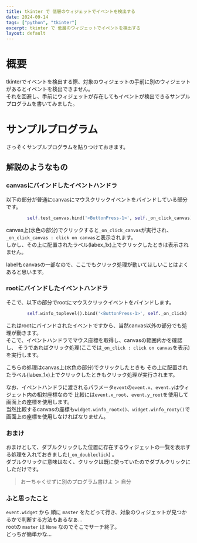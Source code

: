 ```yaml
---
title: tkinter で 低層のウィジェットでイベントを検出する
date: 2024-09-14
tags: ["python", "tkinter"]
excerpt: tkinter で 低層のウィジェットでイベントを検出する
layout: default
---
```


# 概要
tkinterでイベントを検出する際、対象のウィジェットの手前に別のウィジェットがあるとイベントを検出できません。  
それを回避し、手前にウィジェットが存在してもイベントが検出できるサンプルプログラムを書いてみました。  

# サンプルプログラム

さっそくサンプルプログラムを貼りつけておきます。  

<dev class="accordion_head"></dev>
<dev class="my-gist">
    <script src="https://gist.github.com/ippei8jp/59faf9f974e22d34a8e988954a32518b.js"></script>
</dev>

## 解説のようなもの

### canvasにバインドしたイベントハンドラ

以下の部分が普通にcanvasにマウスクリックイベントをバインドしている部分です。  
```python
        self.test_canvas.bind('<ButtonPress-1>', self._on_click_canvas)
```
canvas上(水色の部分)でクリックすると``_on_click_canvas``が実行され、
``_on_click_canvas : click on canvas``と表示されます。  
しかし、その上に配置されたラベル(labex_1x)上でクリックしたときは表示されません。  

labelもcanvasの一部なので、ここでもクリック処理が動いてほしいことはよくあると思います。  


### rootにバインドしたイベントハンドラ

そこで、以下の部分でrootにマウスクリックイベントをバインドします。  
```python
        self.winfo_toplevel().bind('<ButtonPress-1>', self._on_click)
```
これはrootにバインドされたイベントですから、当然canvas以外の部分でも処理が動きます。  
そこで、イベントハンドラでマウス座標を取得し、canvasの範囲内かを確認し、
そうであればクリック処理(ここでは``_on_click : click on canvas``を表示)を実行します。  

こちらの処理はcanvas上(水色の部分)でクリックしたときも
その上に配置されたラベル(labex_1x)上でクリックしたときもクリック処理が実行されます。  

なお、イベントハンドラに渡されるパラメータ``event``の``event.x``、``event.y``はウィジェット内の相対座標なので
比較には``event.x_root``、``event.y_root``を使用して画面上の座標を使用します。  
当然比較するcanvasの座標も``widget.winfo_rootx()``、``widget.winfo_rooty()``で画面上の座標を使用しなければなりません。  

### おまけ

おまけとして、ダブルクリックした位置に存在するウィジェットの一覧を表示する処理を入れておきました(``_on_doubleclick``) 。  
ダブルクリックに意味はなく、クリックは既に使っていたのでダブルクリックにしただけです。  

> おーちゃくせずに別のプログラム書けよ ＞ 自分

### ふと思ったこと
``event.widget`` から 順に ``master`` をたどって行き、対象のウィジェットが見つかるかで判断する方法もあるなぁ...  
rootの ``master`` は ``None`` なのでそこでサーチ終了。  
どっちが簡単かな...  


